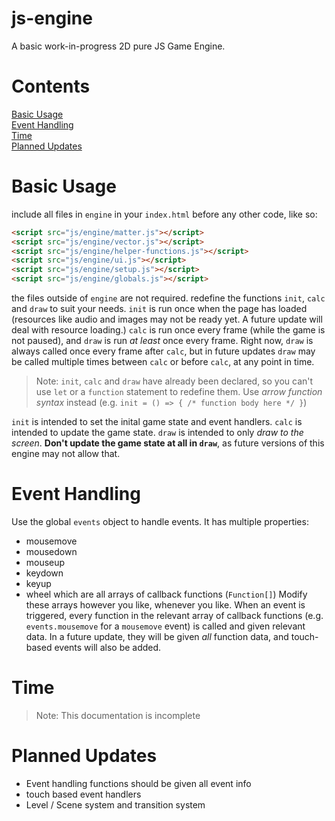 # js-engine
A basic work-in-progress 2D pure JS Game Engine.  
# Contents
[Basic Usage](#basic-usage)  
[Event Handling](#event-handling)  
[Time](#time)  
[Planned Updates](#planned-updates)  

# Basic Usage
include all files in `engine` in your `index.html` before any other code, like so:
```html
<script src="js/engine/matter.js"></script>
<script src="js/engine/vector.js"></script>
<script src="js/engine/helper-functions.js"></script>
<script src="js/engine/ui.js"></script>
<script src="js/engine/setup.js"></script>
<script src="js/engine/globals.js"></script>
```
the files outside of `engine` are not required.
redefine the functions `init`, `calc` and `draw` to suit your needs. `init` is run once when the page has loaded (resources like audio and images may not be ready yet. A future update will deal with resource loading.) `calc` is run once every frame (while the game is not paused), and `draw` is run *at least* once every frame. Right now, `draw` is always called once every frame after `calc`, but in future updates `draw` may be called multiple times between `calc` or before `calc`, at any point in time.  
> Note: `init`, `calc` and `draw` have already been declared, so you can't use `let` or a `function` statement to redefine them.
> Use *arrow function syntax* instead (e.g. `init = () => { /* function body here */ }`)

`init` is intended to set the inital game state and event handlers. `calc` is intended to update the game state. `draw` is intended to only *draw to the screen*. **Don't update the game state at all in `draw`**, as future versions of this engine may not allow that.  

# Event Handling
Use the global `events` object to handle events. It has multiple properties:
* mousemove
* mousedown
* mouseup
* keydown
* keyup
* wheel
which are all arrays of callback functions (`Function[]`) Modify these arrays however you like, whenever you like. When an event is triggered, every function in the relevant array of callback functions (e.g. `events.mousemove` for a `mousemove` event) is called and given relevant data. In a future update, they will be given *all* function data, and touch-based events will also be added.

# Time
> Note: This documentation is incomplete

# Planned Updates
* Event handling functions should be given all event info
* touch based event handlers
* Level / Scene system and transition system
